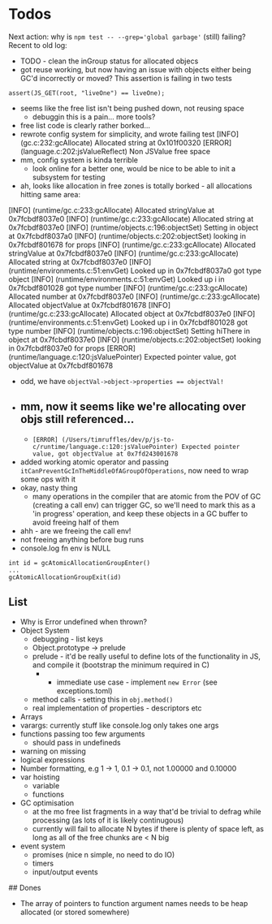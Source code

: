 # Todos

Next action: why is `npm test -- --grep='global garbage'` (still) failing? Recent to old log:

- TODO - clean the inGroup status for allocated objecs
- got reuse working, but now having an issue with objects either
  being GC'd incorrectly or moved? This assertion is failing in two tests

```
assert(JS_GET(root, "liveOne") == liveOne);
```

- seems like the free list isn't being pushed down, not reusing space
  - debuggin this is a pain... more tools?
- free list code is clearly rather borked...
- rewrote config system for simplicity, and wrote failing test
[INFO] (gc.c:232:gcAllocate) Allocated string at 0x101f00320
[ERROR] (language.c:202:jsValueReflect) Non JSValue free space
- mm, config system is kinda terrible
  - look online for a better one, would be nice to be
    able to init a subsystem for testing
- ah, looks like allocation in free zones is totally borked - all allocations hitting same area:

[INFO] (runtime/gc.c:233:gcAllocate) Allocated stringValue at 0x7fcbdf8037e0
[INFO] (runtime/gc.c:233:gcAllocate) Allocated string at 0x7fcbdf8037e0
[INFO] (runtime/objects.c:196:objectSet) Setting   in object at 0x7fcbdf8037a0
[INFO] (runtime/objects.c:202:objectSet) looking in 0x7fcbdf801678 for props
[INFO] (runtime/gc.c:233:gcAllocate) Allocated stringValue at 0x7fcbdf8037e0
[INFO] (runtime/gc.c:233:gcAllocate) Allocated string at 0x7fcbdf8037e0
[INFO] (runtime/environments.c:51:envGet) Looked up   in 0x7fcbdf8037a0 got type object
[INFO] (runtime/environments.c:51:envGet) Looked up i in 0x7fcbdf801028 got type number
[INFO] (runtime/gc.c:233:gcAllocate) Allocated number at 0x7fcbdf8037e0
[INFO] (runtime/gc.c:233:gcAllocate) Allocated objectValue at 0x7fcbdf801678
[INFO] (runtime/gc.c:233:gcAllocate) Allocated object at 0x7fcbdf8037e0
[INFO] (runtime/environments.c:51:envGet) Looked up i in 0x7fcbdf801028 got type number
[INFO] (runtime/objects.c:196:objectSet) Setting hiThere in object at 0x7fcbdf8037e0
[INFO] (runtime/objects.c:202:objectSet) looking in 0x7fcbdf8037e0 for props
[ERROR] (runtime/language.c:120:jsValuePointer) Expected pointer value, got objectValue at 0x7fcbdf801678
  
- odd, we have `objectVal->object->properties == objectVal!`
- mm, now it seems like we're allocating over objs still referenced...
  - 
  - `[ERROR] (/Users/timruffles/dev/p/js-to-c/runtime/language.c:120:jsValuePointer) Expected pointer value, got objectValue at 0x7fd243001678`
- added working atomic operator and passing `itCanPreventGcInTheMiddleOfAGroupOfOperations`, now need to wrap some ops with it
- okay, nasty thing
  - many operations in the compiler that are atomic
    from the POV of GC (creating a call env) can trigger GC,
    so we'll need to mark this as a 'in progress' operation, and
    keep these objects in a GC buffer to avoid freeing half of them
- ahh - are we freeing the call env!
- not freeing anything before bug runs
- console.log fn env is NULL


```
int id = gcAtomicAllocationGroupEnter()
...
gcAtomicAllocationGroupExit(id)
```

## List

- Why is Error undefined when thrown?
- Object System
  - debugging - list keys
  - Object.prototype -> prelude
  - prelude - it'd be really useful to define lots of the functionality in JS, and compile it (bootstrap the minimum required in C)
      - * immediate use case - implement `new Error` (see exceptions.toml)
  - method calls - setting this in `obj.method()`
  - real implementation of properties - descriptors etc
- Arrays
- varargs: currently stuff like console.log only takes one args
- functions passing too few arguments
  - should pass in undefineds
- warning on missing
- logical expressions
- Number formatting, e.g 1 -> 1, 0.1 -> 0.1, not 1.00000 and 0.10000
- var hoisting
  - variable
  - functions
- GC optimisation
  - at the mo free list fragments in a way that'd be trivial to defrag while processing (as lots of it is likely continugous)
  - currently will fail to allocate N bytes if there is plenty of space left, as long as all of the free chunks are < N big
- event system
    - promises (nice n simple, no need to do IO)
    - timers
    - input/output events

## Dones

- The array of pointers to function argument names needs to be heap allocated (or stored somewhere)
